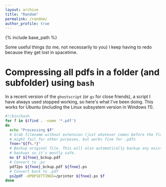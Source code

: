 ```yaml
---
layout: archive
title: "Random"
permalink: /random/
author_profile: true
---
```


{% include base_path %}

Some useful things (to me, not necessarily to you) I keep having to redo because they get lost in spacetime.

# Compressing all pdfs in a folder (and subfolder) using `bash`

In a recent version of the `ghostscript` (or `gs` for close friends), a script I have always used stopped working, so here's what I've been doing.
This works for Ubuntu (including the Linux subsystem version in Windows 11).

```sh
#!/bin/bash
for f in $(find . -name '*.pdf')
do 
  echo "Processing $f"
  # Grab filename without extension (just whatever comes before the first .)
  # might fail for other purposes, but works fine for .pdfs
  fnoe="${f%.*}"
  # Backup original file. This will also automatically backup any existing
  # backups so it's mostly safe.
  mv $f ${fnoe}_bckup.pdf
  # Convert to .ps
  pdf2ps ${fnoe}_bckup.pdf ${fnoe}.ps
  # Convert back to .pdf
  ps2pdf -dPDFSETTINGS=/printer ${fnoe}.ps $f
done
```

